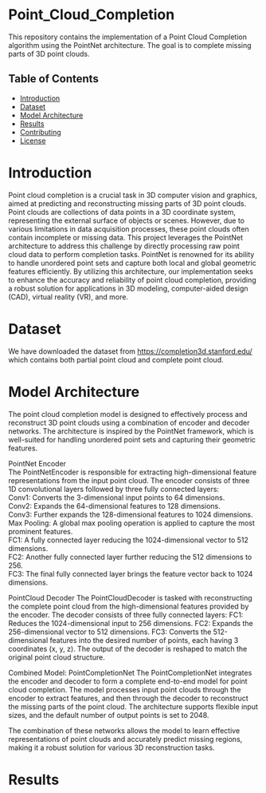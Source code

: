 # Point_Cloud_Completion
This repository contains the implementation of a Point Cloud Completion algorithm using the PointNet architecture. The goal is to complete missing parts of 3D point clouds.
## Table of Contents

- [Introduction](#introduction)
- [Dataset](#dataset)
- [Model Architecture](#model-architecture)
- [Results](#results)
- [Contributing](#contributing)
- [License](#license)

# Introduction 
Point cloud completion is a crucial task in 3D computer vision and graphics, aimed at predicting and reconstructing missing parts of 3D point clouds. Point clouds are collections of data points in a 3D coordinate system, representing the external surface of objects or scenes. However, due to various limitations in data acquisition processes, these point clouds often contain incomplete or missing data. This project leverages the PointNet architecture to address this challenge by directly processing raw point cloud data to perform completion tasks. PointNet is renowned for its ability to handle unordered point sets and capture both local and global geometric features efficiently. By utilizing this architecture, our implementation seeks to enhance the accuracy and reliability of point cloud completion, providing a robust solution for applications in 3D modeling, computer-aided design (CAD), virtual reality (VR), and more.

# Dataset
We have downloaded the dataset from https://completion3d.stanford.edu/
which contains both partial point cloud and complete point cloud.

# Model Architecture
The point cloud completion model is designed to effectively process and reconstruct 3D point clouds using a combination of encoder and decoder networks. The architecture is inspired by the PointNet framework, which is well-suited for handling unordered point sets and capturing their geometric features.

PointNet Encoder<br>
The PointNetEncoder is responsible for extracting high-dimensional feature representations from the input point cloud. The encoder consists of three 1D convolutional layers followed by three fully connected layers:  
Conv1: Converts the 3-dimensional input points to 64 dimensions.  
Conv2: Expands the 64-dimensional features to 128 dimensions.  
Conv3: Further expands the 128-dimensional features to 1024 dimensions.  
Max Pooling: A global max pooling operation is applied to capture the most prominent features.  
FC1: A fully connected layer reducing the 1024-dimensional vector to 512 dimensions.  
FC2: Another fully connected layer further reducing the 512 dimensions to 256.  
FC3: The final fully connected layer brings the feature vector back to 1024 dimensions.  

PointCloud Decoder
The PointCloudDecoder is tasked with reconstructing the complete point cloud from the high-dimensional features provided by the encoder. The decoder consists of three fully connected layers:
FC1: Reduces the 1024-dimensional input to 256 dimensions.
FC2: Expands the 256-dimensional vector to 512 dimensions.
FC3: Converts the 512-dimensional features into the desired number of points, each having 3 coordinates (x, y, z).
The output of the decoder is reshaped to match the original point cloud structure.

Combined Model: PointCompletionNet
The PointCompletionNet integrates the encoder and decoder to form a complete end-to-end model for point cloud completion. The model processes input point clouds through the encoder to extract features, and then through the decoder to reconstruct the missing parts of the point cloud. The architecture supports flexible input sizes, and the default number of output points is set to 2048.

The combination of these networks allows the model to learn effective representations of point clouds and accurately predict missing regions, making it a robust solution for various 3D reconstruction tasks.


# Results





